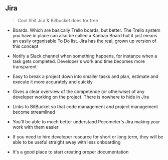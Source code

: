 ## Jira

> Cool Shit Jira & Bitbucket does for free

-   Boards. Which are basically Trello boards, but better. The Trello system you have in place can also be called a Kanban Board but it just means an easily organisable To Do list. Jira has the real, grown up version of this concept

-   Notify a Slack channel when something happens, for instance when a task gets completed. Developer's work and time becomes more transparent

-   Easy to break a project down into smaller tasks and plan, estimate and execute it more accurately and quickly

-   Gives a clear overview of the competence (or otherwise) of any developer working on the project. There is nowhere to hide in Jira

-   Links to BitBucket so that code management and project management become streamlined

-   You'll be able to much better understand Pecometer's Jira making your work with them easier

-   If you need to hire developer resource for short or long term, they will be able to be useful straight away with less onboarding

-   It's a good place to start creating proper documentation
